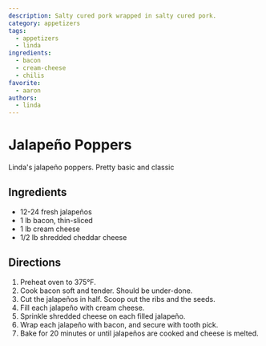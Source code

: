 ```yaml
---
description: Salty cured pork wrapped in salty cured pork.
category: appetizers
tags:
  - appetizers
  - linda
ingredients:
  - bacon
  - cream-cheese
  - chilis
favorite:
  - aaron
authors:
  - linda
---
```


# Jalapeño Poppers

Linda's jalapeño poppers. Pretty basic and classic

## Ingredients

- 12-24 fresh jalapeños 
- 1 lb bacon, thin-sliced
- 1 lb cream cheese
- 1/2 lb shredded cheddar cheese
## Directions

1. Preheat oven to 375°F. 
2. Cook bacon soft and tender. Should be under-done.
3. Cut the jalapeños in half. Scoop out the ribs and the seeds.
4. Fill each jalapeño with cream cheese.
5. Sprinkle shredded cheese on each filled jalapeño.
6. Wrap each jalapeño with bacon, and secure with tooth pick.
7. Bake for 20 minutes or until jalapeños are cooked and cheese is melted.
